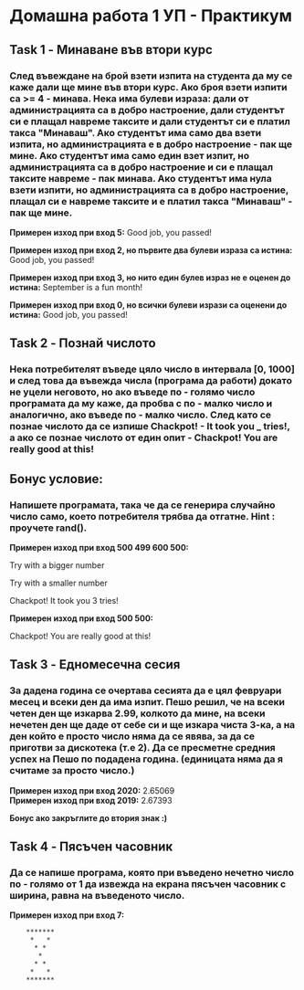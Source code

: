 # Домашна работа 1 УП - Практикум

## Task 1 - Минаване във втори курс
### След въвеждане на брой взети изпита на студента да му се каже дали ще мине във втори курс. Ако броя взети изпити са >= 4 - минава. Нека има булеви израза: дали от администрацията са в добро настроение, дали студентът си е плащал навреме таксите и дали студентът си е платил такса "Минаваш". Ако студентът има само два взети изпита, но администрацията е в добро настроение - пак ще мине. Ако студентът има само един взет изпит, но администрацията са в добро настроение и си е плащал таксите навреме - пак минава. Ако студентът има нула взети изпити, но администрацията са в добро настроение, плащал си е навреме таксите и е платил такса "Минаваш" - пак ще мине.

**Примерен изход при вход 5:** Good job, you passed!

**Примерен изход при вход 2, но първите два булеви израза са истина:** Good job, you passed!

**Примерен изход при вход 3, но нито един булев израз не е оценен до истина:** September is a fun month!

**Примерен изход при вход 0, но всички булеви изрази са оценени до истина:** Good job, you passed!

## Task 2 - Познай числото
### Нека потребителят въведе цяло число в интервала [0, 1000] и след това да въвежда числа (програма да работи) докато не уцели неговото, но ако въведе по - голямо число програмата да му каже, да пробва с по - малко число и аналогично, ако въведе по - малко число. След като се познае числото да се изпише Chackpot! - It took you _ tries!, а ако се познае числото от един опит - Chackpot! You are really good at this! 

## Бонус условие:
### Напишете програмата, така че да се генерира случайно число само, което потребителя трябва да отгатне. Hint : проучете rand().

**Примерен изход при вход 500 499 600 500:** 

Try with a bigger number

Try with a smaller number

Chackpot! It took you 3 tries!

**Примерен изход при вход 500 500:**

Chackpot! You are really good at this! 

## Task 3 - Едномесечна сесия
### За дадена година се очертава сесията да е цял февруари месец и всеки ден да има изпит. Пешо решил, че на всеки четен ден ще изкарва 2.99, колкото да мине, на всеки нечетен ден ще даде от себе си и ще изкара чиста 3-ка, а на ден който е просто число няма да се явява, за да се приготви за дискотека (т.е 2). Да се пресметне средния успех на Пешо по подадена година. (единицата няма да я считаме за просто число.)

**Примерен изход при вход 2020:** 2.65069  
**Примерен изход при вход 2019:** 2.67393 

**Бонус ако закръглите до втория знак :)**

## Task 4 - Пясъчен часовник 
### Да се напише програма, която при въведено нечетно число по - голямо от 1 да извежда на екрана пясъчен часовник с ширина, равна на въведеното число.

**Примерен изход при вход 7:**
```           
    *******
     *   *
      * *
       *
      * *
     *   *
    ******* 
```        
